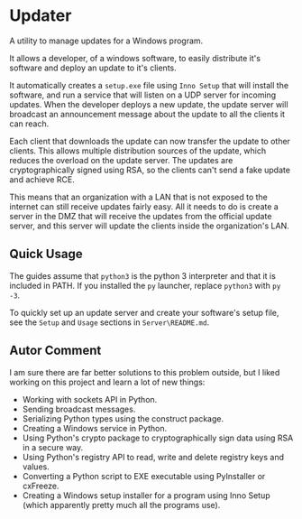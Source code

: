 # Updater
A utility to manage updates for a Windows program.

It allows a developer, of a windows software, to easily distribute it's software and deploy an update to it's clients.

It automatically creates a `setup.exe` file using `Inno Setup` that will install the software, and run a service that will listen on a UDP server for incoming updates. When the developer deploys a new update, the update server will broadcast an announcement message about the update to all the clients it can reach.

Each client that downloads the update can now transfer the update to other clients. This allows multiple distribution sources of the update, which reduces the overload on the update server. The updates are cryptographically signed using RSA, so the clients can't send a fake update and achieve RCE. 

This means that an organization with a LAN that is not exposed to the internet can still receive updates fairly easy. All it needs to do is create a server in the DMZ that will receive the updates from the official update server, and this server will update the clients inside the organization's LAN.

## Quick Usage

The guides assume that `python3` is the python 3 interpreter and that it is included in PATH. If you installed the `py` launcher, replace `python3` with `py -3`.

To quickly set up an update server and create your software's setup file, see the `Setup` and `Usage` sections in `Server\README.md`.

## Autor Comment

I am sure there are far better solutions to this problem outside, but I liked working on this project and learn a lot of new things:

* Working with sockets API in Python.
* Sending broadcast messages.
* Serializing Python types using the construct package.
* Creating a Windows service in Python.
* Using Python's crypto package to cryptographically sign data using RSA in a secure way.
* Using Python's registry API to read, write and delete registry keys and values.
* Converting a Python script to EXE executable using PyInstaller or cxFreeze.
* Creating a Windows setup installer for a program using Inno Setup (which apparently pretty much all the programs use).

